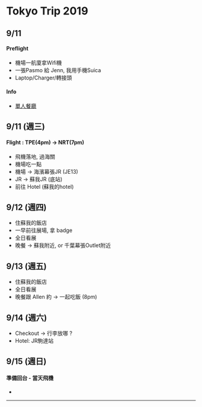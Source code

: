 # Tokyo Trip 2019

## 9/11

#### Preflight
* 機場一航廈拿Wifi機
* 一張Pasmo 給 Jenn, 我用手機Suica
* Laptop/Charger/轉接頭

#### Info
* [單人餐廳](https://www.creatrip.com/blog/2621)

## 9/11 (週三)
#### Flight : TPE(4pm) -> NRT(7pm)

* 飛機落地, 過海關
* 機場吃一點
* 機場 -> 海濱幕張JR  (JE13) 
* JR -> 蘇我JR (底站)
* 前往 Hotel (蘇我的hotel)

## 9/12 (週四)

* 住蘇我的飯店
* 一早前往展場, 拿 badge
* 全日看展
* 晚餐 -> 蘇我附近, or 千葉幕張Outlet附近

## 9/13 (週五)

* 住蘇我的飯店
* 全日看展
* 晚餐跟 Allen 約 -> 一起吃飯 (8pm)

## 9/14 (週六)

* Checkout -> 行李放哪 ?
* Hotel: JR駒達站

## 9/15 (週日)


#### 準備回台 - 當天飛機

* 

---